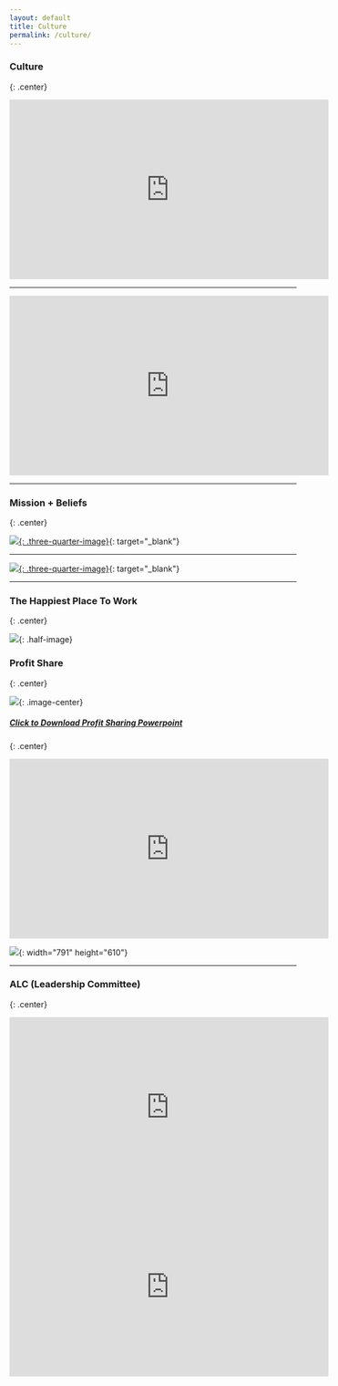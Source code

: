 ```yaml
---
layout: default
title: Culture
permalink: /culture/
---
```


### Culture
{: .center}

<iframe width="560" height="315" src="https://www.youtube.com/embed/5tMjBb9yc-4" frameborder="0" allow="accelerometer; autoplay; encrypted-media; gyroscope; picture-in-picture" allowfullscreen=""></iframe>

---

<iframe width="560" height="315" src="https://www.youtube.com/embed/Kbd3CKlaRf0" frameborder="0" allow="accelerometer; autoplay; encrypted-media; gyroscope; picture-in-picture" allowfullscreen=""></iframe>

---

### Mission + Beliefs
{: .center}

[![](/img/mission.jpg){: .three-quarter-image}](/img/mission.pdf){: target="_blank"}

---

[![](/img/beliefs.jpg){: .three-quarter-image}](/img/beliefs.pdf){: target="_blank"}

---

### The Happiest Place To Work
{: .center}

![](/img/happy.JPG){: .half-image}

### Profit Share
{: .center}

![](/img/billion.JPG){: .image-center}

##### [Click to Download Profit Sharing Powerpoint](https://s3.amazonaws.com/vyralmarketing/Jeremy+Bowers/powerpoint.key)
{: .center}

<iframe width="560" height="315" src="https://www.youtube.com/embed/Hh9s6kbhOnk" frameborder="0" allow="accelerometer; autoplay; encrypted-media; gyroscope; picture-in-picture" allowfullscreen=""></iframe>

![](/uploads/profit1.PNG){: width="791" height="610"}

---

### ALC (Leadership Committee)
{: .center}

<iframe width="560" height="315" src="https://www.youtube.com/embed/HqZHU3D0lik" frameborder="0" allow="accelerometer; autoplay; encrypted-media; gyroscope; picture-in-picture" allowfullscreen=""></iframe>

<br/>

<iframe width="560" height="315" src="https://www.youtube.com/embed/FgcW8BAXoZc" frameborder="0" allow="accelerometer; autoplay; encrypted-media; gyroscope; picture-in-picture" allowfullscreen></iframe>